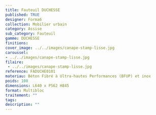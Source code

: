 ```yaml
---
title: Fauteuil DUCHESSE
published: TRUE
designer: Forma6
collection: Mobilier urbain
category: Assise
sub_category: Fauteuil
gamme: DUCHESSE 
finitions: 
cover_image: ../../images/canape-stamp-lisse.jpg
caroussel: 
- ../../images/canape-stamp-lisse.jpg
filaire: 
 - ../../images/canape-stamp-lisse.jpg
reference: FADUCHE0101
materiau: Béton Fibré à Ultra-hautes Performances (BFUP) et inox
poids: 108
dimensions: L640 x P562 H845
format: Multibloc
traitement: ""
tags: 
description: ""
---
```

